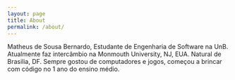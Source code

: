 ```yaml
---
layout: page
title: About
permalink: /about/
---
```


Matheus de Sousa Bernardo, Estudante de Engenharia de Software na UnB. Atualmente faz intercâmbio na Monmouth University, NJ, EUA.
Natural de Brasilia, DF. Sempre gostou de computadores e jogos, começou a brincar
com código no 1 ano do ensino médio.
